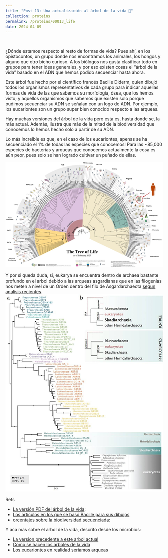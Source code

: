 ```yaml
---
title: "Post 13: Una actualización al árbol de la vida 🌳"
collection: proteins
permalink: /proteins/00013_life
date: 2024-04-09
---
```


&nbsp;

¿Dónde estamos respecto al resto de formas de vida? Pues ahí, en los opistocontos, un grupo donde nos encontramos los animales, los hongos y alguno que otro bicho curioso. A los biólogos nos gusta clasificar todo en grupos para tener ideas generales, y por eso existen cosas el “árbol de la vida” basado en el ADN que hemos podido secuenciar hasta ahora.

Este árbol fue hecho por el científico francés Bacille Diderm, quien dibujó todos los organismos representativos de cada grupo para indicar aquellas formas de vida de las que sabemos su morfología, ósea, que los hemos visto; y aquellos organismos que sabemos que existen solo porque pudimos secuenciar su ADN se señalan con un logo de ADN. Por ejemplo, los eucariontes son un grupo super bien conocido respecto a las arqueas.

Hay muchas versiones del árbol de la vida pero esta es, hasta donde se, la más actual. Además, ilustra que más de la mitad de la biodiversidad que conocemos lo hemos hecho solo a partir de su ADN. 

Lo más increíble es que, en el caso de los eucariontes, apenas se ha secuenciado el 1% de todas las especies que conocemos! Para las ~85,000 especies de bacterias y arqueas que conocemos actualmente la cosa es aún peor, pues solo se han logrado cultivar un puñado de ellas.

![img](/images/microbiome/00013_arbol.jpg)



Y por si queda duda, si, eukarya se encuentra dentro de archaea bastante profundo en el arbol debido a las arqueas asgardianas que en las filogenias nos meten a nivel de un Orden dentro del filo de Asgardarchaeota [segun analisis recientes](https://www.nature.com/articles/s41586-023-06186-2).
![img](/images/microbiome/00013_arbol2.jpg)

Refs
* [La versión PDF del árbol de la vida](https://drive.google.com/file/d/1C8v-XDVLqnUmM2_PNJ2SfGITVhlPUUXt/view):
* [Los artículos en los que se basó Bacille para sus dibujos](https://docs.google.com/spreadsheets/d/1xLecLSLmfGw4OiFAuCMjSWcU2kOE8YiI14x38MgG_xQ/edit)
* [orcentajes sobre la biodiversidad secuenciada](https://goat.genomehubs.org/):

Y aca mas sobre el arbol de la vida, descrito desde los microbios:
* [La version precedente a este arbol actual](https://miangoar.github.io/microbiome/00001_tree_of_life)
* [Como se hacen los arboles de la vida](https://miangoar.github.io/microbiome/00003_gtdb)
* [Los eucariontes en realidad seriamos arqueas](https://miangoar.github.io/microbiome/00009_asgard3)


